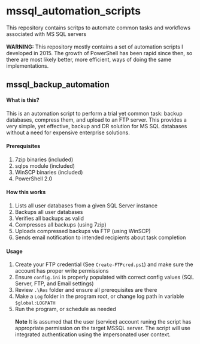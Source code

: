 # mssql_automation_scripts
This repository contains scritps to automate common tasks and workflows associated with MS SQL servers<br><br>
<b>WARNING:</b> This repository mostly contains a set of automation scripts I developed in 2015. The growth of PowerShell has been rapid since then, so there are most likely better, more efficient, ways of doing the same implementations.
## mssql_backup_automation
#### What is this?
This is an automation script to perform a trial yet common task: backup databases, compress them, and upload to an FTP server. This provides a very simple, yet effective, backup and DR solution for MS SQL databases without a need for expensive enterprise solutions.
#### Prerequisites
1. 7zip binaries (included)
2. sqlps module (included)
3. WinSCP binaries (included)
4. PowerShell 2.0
#### How this works
1. Lists all user databases from a given SQL Server instance
2. Backups all user databases
3. Verifies all backups as valid
4. Compresses all backups (using 7zip)
5. Uploads compressed backups via FTP (using WinSCP)
6. Sends email notification to intended recipients about task completion
#### Usage
1. Create your FTP credential (See `Create-FTPcred.ps1`) and make sure the account has proper write permissions
2. Ensure `config.ini` is properly populated with correct config values (SQL Server, FTP, and Email settings)
3. Review `.\Res` folder and ensure all prerequisites are there
4. Make a `Log` folder in the program root, or change log path in variable `$global:LOGPATH`
5. Run the program, or schedule as needed<br><br>
<b>Note</b> It is assumed that the user (service) account runing the script has appropriate permission on the target MSSQL server. The script will use integrated authentication using the impersonated user context.
